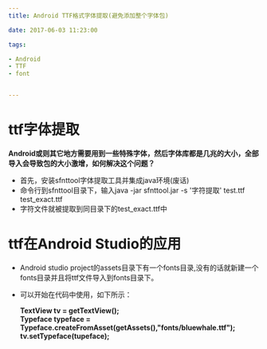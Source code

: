 ```yaml
---
title: Android TTF格式字体提取(避免添加整个字体包)

date: 2017-06-03 11:23:00

tags:

- Android
- TTF
- font


---
```

# ttf字体提取  

**Android或则其它地方需要用到一些特殊字体，然后字体库都是几兆的大小，全部导入会导致包的大小激增，如何解决这个问题？**


* 首先，安装sfnttool字体提取工具并集成java环境(废话)
* 命令行到sfnttool目录下，输入java -jar sfnttool.jar  -s '字符提取' test.ttf test_exact.ttf  
* 字符文件就被提取到同目录下的test_exact.ttf中


# ttf在Android Studio的应用
* Android studio project的assets目录下有一个fonts目录,没有的话就新建一个fonts目录并且将ttf文件导入到fonts目录下。
* 可以开始在代码中使用，如下所示：

  **TextView tv = getTextView();  
  Typeface typeface = Typeface.createFromAsset(getAssets(),"fonts/bluewhale.ttf");  
  tv.setTypeface(tupeface);**